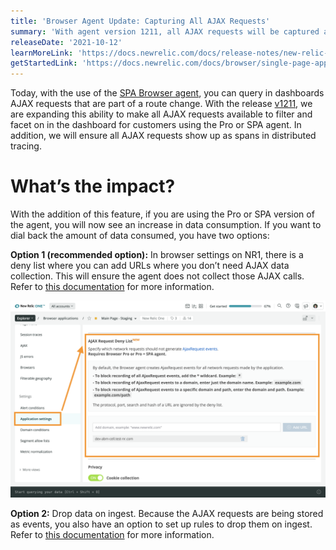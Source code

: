 ```yaml
---
title: 'Browser Agent Update: Capturing All AJAX Requests'
summary: 'With agent version 1211, all AJAX requests will be captured as events.'
releaseDate: '2021-10-12'
learnMoreLink: 'https://docs.newrelic.com/docs/release-notes/new-relic-browser-release-notes/browser-agent-release-notes/browser-agent-v1211/'
getStartedLink: 'https://docs.newrelic.com/docs/browser/single-page-app-monitoring/get-started/introduction-single-page-app-monitoring/'
---
```

Today, with the use of the [SPA Browser agent](https://docs.newrelic.com/docs/browser/single-page-app-monitoring/get-started/introduction-single-page-app-monitoring/), you can query in dashboards AJAX requests that are part of a route change. With the release [v1211](https://docs.newrelic.com/docs/release-notes/new-relic-browser-release-notes/browser-agent-release-notes/browser-agent-v1211/), we are expanding this ability to make all AJAX requests available to filter and facet on in the dashboard for customers using the Pro or SPA agent. In addition, we will ensure all AJAX requests show up as spans in distributed tracing.

# **What’s the impact?**

With the addition of this feature, if you are using the Pro or SPA version of the agent, you will now see an increase in data consumption. If you want to dial back the amount of data consumed, you have two options:

**Option 1 (recommended option):** In browser settings on NR1, there is a deny list where you can add URLs where you don’t need AJAX data collection. This will ensure the agent does not collect those AJAX calls. Refer to [this documentation](https://docs.newrelic.com/docs/browser/new-relic-browser/configuration/filter-ajax-request-events/) for more information.

![Browser with AJAX settings highlighted](./images/browser-ajax-highlighted.png "Browser with AJAX Settings Highlighted")

**Option 2:** Drop data on ingest. Because the AJAX requests are being stored as events, you also have an option to set up rules to drop them on ingest. Refer to [this documentation](https://docs.newrelic.com/docs/browser/new-relic-browser/configuration/filter-ajax-request-events/) for more information.
